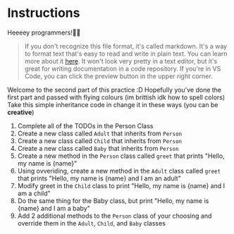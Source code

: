 # Instructions

Heeeey programmers!🎊🎉

> If you don't recognize this file format, it's called markdown. It's a way to format text that's easy to read and write in plain text. You can learn more about it [here](https://www.markdownguide.org/cheat-sheet/). It won't look very pretty in a text editor, but it's great for writing documentation in a code repository. If you're in VS Code, you can click the preview button in the upper right corner.

Welcome to the second part of this practice :D
Hopefully you've done the first part and passed with flying colours (im brittish idk how to spell colors)
Take this simple inheritance code in change it in these ways (you can be **creative**)

1. Complete all of the TODOs in the Person Class
2. Create a new class called `Adult` that inherits from `Person`
3. Create a new class called `Child` that inherits from `Person`
4. Create a new class called `Baby` that inherits from `Person`
5. Create a new method in the `Person` class called `greet` that prints "Hello, my name is {name}"
6. Using ovveriding, create a new method in the `Adult` class called `greet` that prints "Hello, my name is {name} and I am an adult"
7. Modify greet in the `Child` class to print "Hello, my name is {name} and I am a child"
8. Do the same thing for the Baby class, but print "Hello, my name is {name} and I am a baby"
9. Add 2 additional methods to the `Person` class of your choosing and override them in the `Adult`, `Child`, and `Baby` classes
